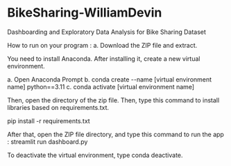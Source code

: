 # BikeSharing-WilliamDevin
Dashboarding and Exploratory Data Analysis for Bike Sharing Dataset

How to run on your program :
a. Download the ZIP file and extract.

You need to install Anaconda. After installing it, create a new virtual environment.

a. Open Anaconda Prompt
b. conda create --name [virtual environment name] python==3.11
c. conda activate [virtual environment name]

Then, open the directory of the zip file. Then, type this command to install libraries based on requirements.txt.

pip install -r requirements.txt

After that, open the ZIP file directory, and type this command to run the app : streamlit run dashboard.py

To deactivate the virtual environment, type conda deactivate.
